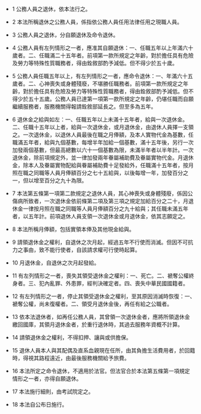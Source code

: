 * 1 公務人員之退休，依本法行之。

* 2 本法所稱退休之公務人員，係指依公務人員任用法律任用之現職人員。

* 3 公務人員之退休，分自願退休及命令退休。

* 4 公務人員有左列情形之一者，應准其自願退休：一、任職五年以上年滿六十歲者。二、任職滿二十五年者。前項第一款所規定之年齡，對於擔任具有危險及勞力等特殊性質職務者，得由銓敘部酌予減低。但不得少於五十歲。

* 5 公務人員任職五年以上，有左列情形之一者，應命令退休：一、年滿六十五歲者。二、心神喪失或身體殘廢，不堪勝任職務者。前項第一款所規定之年齡，對於擔任具有危險及勞力等特殊性質職務者，得由銓敘部酌予減低。但不得少於五十五歲。公務人員已達第一項第一款所規定之年齡，仍堪任職而自願繼續服務者，服務機關得報請銓敘部延長之。但至多為五年。

* 6 退休金之給與如左：一、任職五年以上未滿十五年者，給與一次退休金。二、任職十五年以上者，給與一次退休金，或月退休金，由退休人員擇一支領之。一次退休金，以退休人員最後在職之月俸額，及本人實物代金為基數，任職滿五年者，給與九個基數，每增半年加給一個基數，滿十五年後，另行一次加發兩個基數，但最高總數以六十一個基數為限，未滿半年者以半年計。一次退休金，除前項規定外，並一律加發兩年眷屬補助費及眷屬實物代金。月退休金，除本人及眷屬實物配給與眷屬補助費十足發給外，任職滿十五年者，按月照在職之同職等人員月俸額百分之七十五給與，以後每增一年，加發百分之一，但以增至百分之九十為限。

* 7 本法第五條第一項第二款規定之退休人員，其心神喪失或身體殘廢，係因公傷病所致者，一次退休金依前條第二項及第三項之規定加給百分之二十，月退休金一律按月照在職之同職等人員月俸額百分之九十給與；其任職未滿五年者，以五年計。前項退休人員支領一次退休金或月退休金，依其志願定之。

* 8 本法所稱月俸額，包括實領本俸及其他現金給與。

* 9 請領退休金之權利，自退休之次月起，經過五年不行使而消滅。但因不可抗力之事由，致不能行使者，自該請求權可行使時起算。

* 10 月退休金，自退休之次月起發給。

* 11 有左列情形之一者，喪失其領受退休金之權利：一、死亡。二、褫奪公權終身者。三、犯內亂罪、外患罪，經判決確定者。四、喪失中華民國國籍者。

* 12 有左列情形之一者，停止其領受退休金之權利，至其原因消滅時恢復：一、褫奪公權，尚未復權者。二、領受月退休金後，再任有給之公職者。

* 13 依本法退休者，如再任公務人員，其曾領一次退休金者，應將所領退休金繳回國庫，其領月退休金者，於重行退休時，其過去服務年資概不計算。

* 14 請領退休金之權利，不得扣押、讓與或供擔保。

* 15 退休人員本人與其配偶及直系血親現在任所，由其負擔生活費用者，於回籍時，得視其路程遠近，由最後服務機關給予旅費。

* 16 本法所定之命令退休，不適用於法官。但法官合於本法第五條第一項規定情形之一者，亦得自願退休。

* 17 本法施行細則，由考試院定之。

* 18 本法自公布日施行。

